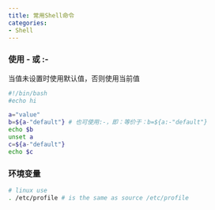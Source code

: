 ```yaml
---
title: 常用Shell命令
categories: 
- Shell
---
```


### 使用 - 或 :- 

当值未设置时使用默认值，否则使用当前值

```sh
#!/bin/bash
#echo hi

a="value"
b=${a-"default"} # 也可使用:-，即：等价于：b=${a:-"default"}
echo $b
unset a
c=${a-"default"}
echo $c
```

### 环境变量

```sh
# linux use
. /etc/profile # is the same as source /etc/profile
```
